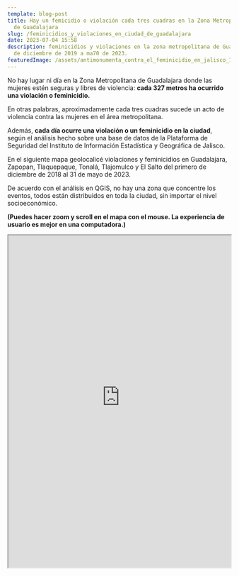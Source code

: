 ```yaml
---
template: blog-post
title: Hay un femicidio o violación cada tres cuadras en la Zona Metropolitana
  de Guadalajara
slug: /feminicidios_y_violaciones_en_ciudad_de_guadalajara
date: 2023-07-04 15:58
description: feminicidios y violaciones en la zona metropolitana de Guadalajara
  de diciembre de 2019 a ma70 de 2023.
featuredImage: /assets/antimonumenta_contra_el_feminicidio_en_jalisco_15.jpg
---
```

No hay lugar ni día en la Zona Metropolitana de Guadalajara donde las mujeres estén seguras y libres de violencia: **cada 327 metros ha ocurrido una violación o feminicidio.** 

En otras palabras, aproximadamente cada tres cuadras sucede un acto de violencia contra las mujeres en el área metropolitana.

Además, **cada día ocurre una violación o un feminicidio en la ciudad**, según el análisis hecho sobre una base de datos de la Plataforma de Seguridad del Instituto de Información Estadística y Geográfica de Jalisco. 

En el siguiente mapa geolocalicé violaciones y feminicidios en Guadalajara, Zapopan, Tlaquepaque, Tonalá,﻿ Tlajomulco y El Salto del primero de diciembre de 2018 al 31 de mayo de 2023.

De acuerdo con el análisis en QGIS, no hay una zona que concentre los eventos, todos están distribuidos en toda la ciudad, sin importar el nivel socioeconómico.

**(Puedes hacer zoom y scroll en el mapa con el mouse. La experiencia de usuario es mejor en una computadora.)**



<iframe src="https://feminicidiosyviolacionesenzmg.netlify.app/" width="100%" height="750"></iframe>